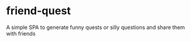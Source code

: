 # friend-quest
A simple SPA to generate funny quests or silly questions and share them with friends
